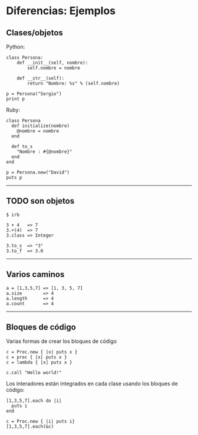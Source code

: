
# Diferencias: Ejemplos

## Clases/objetos

Python:
```
class Persona:
    def __init__(self, nombre):
        self.nombre = nombre

    def __str__(self):
        return "Nombre: %s" % (self.nombre)

p = Persona("Sergio")
print p
```

Ruby:
```
class Persona
  def initialize(nombre)
    @nombre = nombre
  end

  def to_s
    "Nombre : #{@nombre}"
  end
end

p = Persona.new("David")
puts p
```

---

## TODO son objetos

```
$ irb

3 + 4   => 7
3.+(4)  => 7
3.class => Integer

3.to_s  => "3"
3.to_f  => 3.0
```

---

## Varios caminos

```
a = [1,3,5,7] => [1, 3, 5, 7]
a.size        => 4
a.length      => 4
a.count       => 4
```

---

## Bloques de código

Varias formas de crear los bloques de código
```
c = Proc.new { |x| puts x }
c = proc { |x| puts x }
c = lambda { |x| puts x }

c.call "Hello world!"
```

Los interadores están integrados en cada clase usando los bloques de código:
```
[1,3,5,7].each do |i|
  puts i
end

c = Proc.new { |i| puts i}
[1,3,5,7].each(&c)
```
